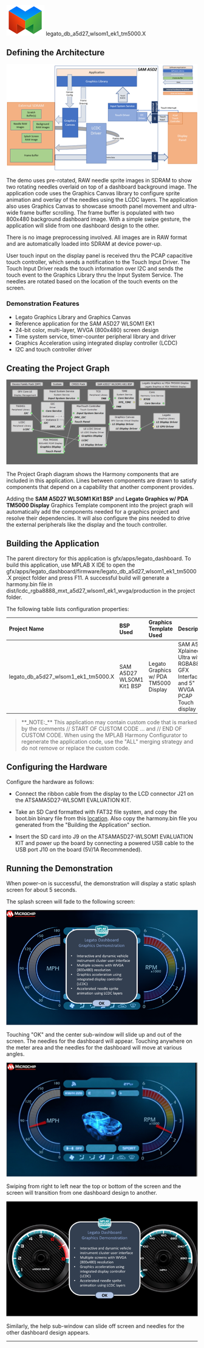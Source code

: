
![](../../../../images/mgs.png) legato\_db\_a5d27\_wlsom1\_ek1\_tm5000.X

Defining the Architecture
-------------------------

![](../../../../images/legato_dashboard_sama5d2_canvas_multi_layer_single_buffer_arch.png)

The demo uses pre-rotated, RAW needle sprite images in SDRAM to show two rotating needles overlaid on top of a dashboard background image.  The application code uses the Graphics Canvas library to configure sprite animation and overlay of the needles using the LCDC layers.  The application also uses Graphics Canvas to showcase smooth panel movement and ultra-wide frame buffer scrolling.  The frame buffer is populated with two 800x480 background dashboard image.  With a simple swipe gesture, the application will slide from one dashboard design to the other.

There is no image preprocessing involved.  All images are in RAW format and are automatically loaded into SDRAM at device power-up.  

User touch input on the display panel is received thru the PCAP capacitive touch controller, which sends a notification to the Touch Input Driver. The Touch Input Driver reads the touch information over I2C and sends the touch event to the Graphics Library thru the Input System Service. The needles are rotated based on the location of the touch events on the screen.

### Demonstration Features

-   Legato Graphics Library and Graphics Canvas
-   Reference application for the SAM A5D27 WLSOM1 EK1
-   24-bit color, multi-layer, WVGA (800x480) screen design
-   Time system service, timer-counter peripheral library and driver 
-   Graphics Acceleration using integrated display controller (LCDC)
-   I2C and touch controller driver 

Creating the Project Graph
--------------------------

![](../../../../images/legato_canvas_qs_wlsom_pg.png)

The Project Graph diagram shows the Harmony components that are included in this application. Lines between components are drawn to satisfy components that depend on a capability that another component provides.

Adding the **SAM A5D27 WLSOM1 Kit1 BSP** and **Legato Graphics w/ PDA TM5000 Display** Graphics Template component into the project graph will automatically add the components needed for a graphics project and resolve their dependencies. It will also configure the pins needed to drive the external peripherals like the display and the touch controller.

Building the Application
------------------------

The parent directory for this application is gfx/apps/legato\_dashboard. To build this application, use MPLAB X IDE to open the gfx/apps/legato\_dashboard/firmware/legato\_db\_a5d27\_wlsom1\_ek1\_tm5000.X project folder and press F11.
A successful build will generate a harmony.bin file in dist/lcdc\_rgba8888\_mxt\_a5d27\_wlsom1\_ek1\_wvga/production in the project folder.

The following table lists configuration properties:

|Project Name|BSP Used|Graphics Template Used|Description|
|:-----------|:-------|:---------------------|:----------|
|legato\_db\_a5d27\_wlsom1\_ek1\_tm5000.X|SAM A5D27 WLSOM1 Kit1 BSP|Legato Graphics w/ PDA TM5000 Display|SAM A5D2 Xplained Ultra with RGBA8888 GFX Interface and 5" WVGA PCAP Touch display|

> \*\*\_NOTE:\_\*\* This application may contain custom code that is marked by the comments // START OF CUSTOM CODE ... and // END OF CUSTOM CODE. When using the MPLAB Harmony Configurator to regenerate the application code, use the "ALL" merging strategy and do not remove or replace the custom code.

Configuring the Hardware
------------------------

Configure the hardware as follows:

-   Connect the ribbon cable from the display to the LCD connector J21 on the ATSAMA5D27-WLSOM1 EVALUATION KIT.

-   Take an SD Card formatted with FAT32 file system, and copy the boot.bin binary file from this [location](bootstrap/wlsom1_ek1/boot.bin). Also copy the harmony.bin file you generated from the "Building the Application" section.

-   Insert the SD card into J9 on the ATSAMA5D27-WLSOM1 EVALUATION KIT and power up the board by connecting a powered USB cable to the USB port J10 on the board (5V/1A Recommended).


Running the Demonstration
-------------------------

When power-on is successful, the demonstration will display a static splash screen for about 5 seconds.  

The splash screen will fade to the following screen:

![](../../../../images/legato_dashboard_screen_1.png)

Touching "OK" and the center sub-window will slide up and out of the screen.  The needles for the dashboard will appear.  Touching anywhere on the meter area and the needles for the dashboard will move at various angles.

![](../../../../images/legato_dashboard.png)

Swiping from right to left near the top or bottom of the screen and the screen will transition from one dashboard design to another.  

![](../../../../images/legato_dashboard_screen_2.png)

Similarly, the help sub-window can slide off screen and needles for the other dashboard design appears.

* * * * *

 
